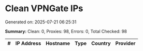 # Clean VPNGate IPs
Generated on: 2025-07-21 06:25:31

**Summary:** Clean: 0, Proxies: 98, Errors: 0, Total Checked: 98

| # | IP Address | Hostname | Type | Country | Provider |
|---|------------|----------|------|---------|----------|
